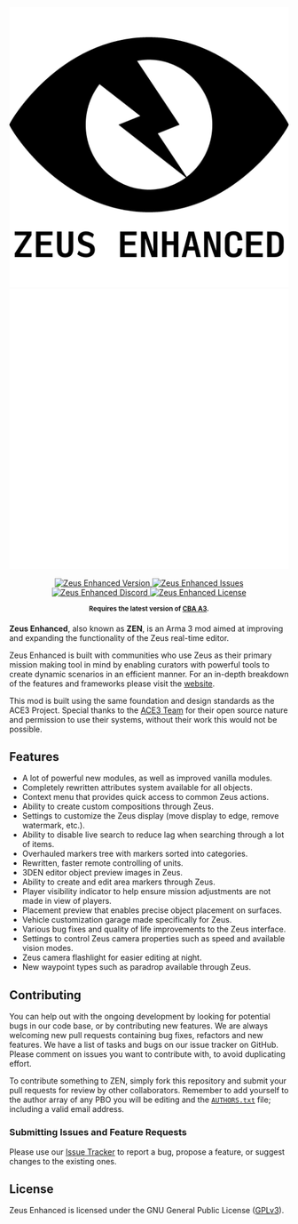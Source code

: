 <p align="center">
    <img src="https://github.com/zen-mod/ZEN/raw/master/extras/assets/logo/black/ZEN-Logo.png#gh-light-mode-only" width="512">
    <img src="https://github.com/zen-mod/ZEN/raw/master/extras/assets/logo/white/ZEN-Logo.png#gh-dark-mode-only" width="512">
</p>

<p align="center">
    <a href="https://github.com/zen-mod/ZEN/releases">
        <img src="https://img.shields.io/github/release/zen-mod/ZEN.svg?style=flat-square&label=Version" alt="Zeus Enhanced Version">
    </a>
    <a href="https://github.com/zen-mod/ZEN/issues">
        <img src="https://img.shields.io/github/issues-raw/zen-mod/ZEN.svg?style=flat-square&label=Issues" alt="Zeus Enhanced Issues">
    </a>
    <a href="https://discord.gg/kN7Jnhr">
        <img src="https://img.shields.io/discord/364823341506363392.svg?label=Discord&style=flat-square&colorB=7683D5" alt="Zeus Enhanced Discord">
    </a>
    <a href="https://github.com/zen-mod/ZEN/blob/master/LICENSE">
        <img src="https://img.shields.io/badge/License-GPLv3-red.svg?style=flat-square" alt="Zeus Enhanced License">
    </a>
</p>

<p align="center">
    <sup><strong>Requires the latest version of <a href="https://github.com/CBATeam/CBA_A3/releases">CBA A3</a>.</strong></sup>
</p>

**Zeus Enhanced**, also known as **ZEN**, is an Arma 3 mod aimed at improving and expanding the functionality of the Zeus real-time editor.

Zeus Enhanced is built with communities who use Zeus as their primary mission making tool in mind by enabling curators with powerful tools to create dynamic scenarios in an efficient manner.
For an in-depth breakdown of the features and frameworks please visit the [website](https://zen-mod.github.io/ZEN).

This mod is built using the same foundation and design standards as the ACE3 Project.
Special thanks to the [ACE3 Team](http://ace3mod.com/team.html) for their open source nature and permission to use their systems, without their work this would not be possible.

## Features

- A lot of powerful new modules, as well as improved vanilla modules.
- Completely rewritten attributes system available for all objects.
- Context menu that provides quick access to common Zeus actions.
- Ability to create custom compositions through Zeus.
- Settings to customize the Zeus display (move display to edge, remove watermark, etc.).
- Ability to disable live search to reduce lag when searching through a lot of items.
- Overhauled markers tree with markers sorted into categories.
- Rewritten, faster remote controlling of units.
- 3DEN editor object preview images in Zeus.
- Ability to create and edit area markers through Zeus.
- Player visibility indicator to help ensure mission adjustments are not made in view of players.
- Placement preview that enables precise object placement on surfaces.
- Vehicle customization garage made specifically for Zeus.
- Various bug fixes and quality of life improvements to the Zeus interface.
- Settings to control Zeus camera properties such as speed and available vision modes.
- Zeus camera flashlight for easier editing at night.
- New waypoint types such as paradrop available through Zeus.

## Contributing

You can help out with the ongoing development by looking for potential bugs in our code base, or by contributing new features. We are always welcoming new pull requests containing bug fixes, refactors and new features. We have a list of tasks and bugs on our issue tracker on GitHub. Please comment on issues you want to contribute with, to avoid duplicating effort.

To contribute something to ZEN, simply fork this repository and submit your pull requests for review by other collaborators. Remember to add yourself to the author array of any PBO you will be editing and the [`AUTHORS.txt`](https://github.com/zen-mod/ZEN/blob/master/AUTHORS.txt) file; including a valid email address.

### Submitting Issues and Feature Requests

Please use our [Issue Tracker](https://github.com/zen-mod/ZEN/issues) to report a bug, propose a feature, or suggest changes to the existing ones.

## License

Zeus Enhanced is licensed under the GNU General Public License ([GPLv3](https://github.com/zen-mod/ZEN/blob/master/LICENSE)).

